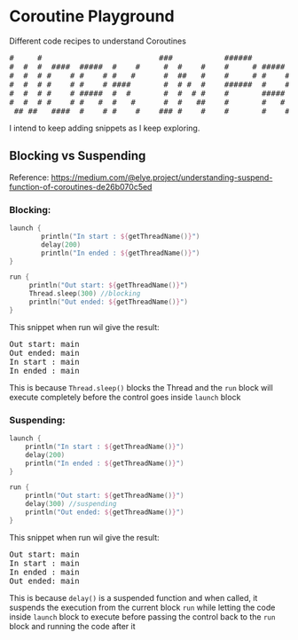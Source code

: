 # Coroutine Playground
Different code recipes to understand Coroutines

<pre>
#     #                         ###           ######                                                   
#  #  #  ####  #####  #    #     #  #    #    #     # #####   ####   ####  #####  ######  ####   ####  
#  #  # #    # #    # #   #      #  ##   #    #     # #    # #    # #    # #    # #      #      #      
#  #  # #    # #    # ####       #  # #  #    ######  #    # #    # #      #    # #####   ####   ####  
#  #  # #    # #####  #  #       #  #  # #    #       #####  #    # #  ### #####  #           #      # 
#  #  # #    # #   #  #   #      #  #   ##    #       #   #  #    # #    # #   #  #      #    # #    # 
 ## ##   ####  #    # #    #    ### #    #    #       #    #  ####   ####  #    # ######  ####   #### 
</pre>

I intend to keep adding snippets as I keep exploring.


## Blocking vs Suspending
Reference: https://medium.com/@elye.project/understanding-suspend-function-of-coroutines-de26b070c5ed

### Blocking:

```kotlin
launch {
        println("In start : ${getThreadName()}")
        delay(200)
        println("In ended : ${getThreadName()}")
}

run {
     println("Out start: ${getThreadName()}")
     Thread.sleep(300) //blocking
     println("Out ended: ${getThreadName()}")
}
```

This snippet when run wil give the result:

<pre>
Out start: main
Out ended: main
In start : main
In ended : main
</pre>
 
This is because `Thread.sleep()` blocks the Thread and the `run` block will execute completely before the control goes inside `launch` block

### Suspending:

```kotlin
launch {
    println("In start : ${getThreadName()}")
    delay(200)
    println("In ended : ${getThreadName()}")
}

run {
    println("Out start: ${getThreadName()}")
    delay(300) //suspending
    println("Out ended: ${getThreadName()}")
}
```

This snippet when run wil give the result:

<pre>
Out start: main
In start : main
In ended : main
Out ended: main
</pre>
 
This is because `delay()` is a suspended function and when called, it suspends the execution from the current block `run` while letting the code inside `launch` block to execute before passing the control back to the `run` block and running the code after it  


